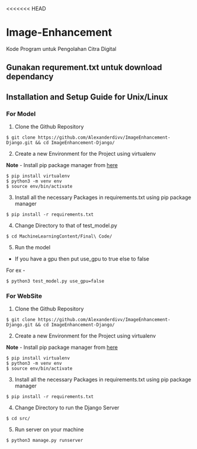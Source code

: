 <<<<<<< HEAD
# Image-Enhancement
Kode Program untuk Pengolahan Citra Digital

## Gunakan requrement.txt untuk download dependancy

## Installation and Setup Guide for Unix/Linux

### For Model

1. Clone the Github Repository

```
$ git clone https://github.com/Alexanderdivv/ImageEnhancement-Django.git && cd ImageEnhancement-Django/
```

2. Create a new Environment for the Project using virtualenv

**Note** - Install pip package manager from [here](https://pip.pypa.io/en/stable/installing/)

```
$ pip install virtualenv
$ python3 -m venv env
$ source env/bin/activate
```


3. Install all the necessary Packages in requirements.txt using pip package manager

```
$ pip install -r requirements.txt
```

4. Change Directory to that of test_model.py

```
$ cd MachineLearningContent/Final\ Code/
```

5. Run the model
* If you have a gpu then put use_gpu to true else to false

For ex -

```
$ python3 test_model.py use_gpu=false
```

### For WebSite

1. Clone the Github Repository

```
$ git clone https://github.com/Alexanderdivv/ImageEnhancement-Django.git && cd ImageEnhancement-Django/
```

2. Create a new Environment for the Project using virtualenv

**Note** - Install pip package manager from [here](https://pip.pypa.io/en/stable/installing/)

```
$ pip install virtualenv
$ python3 -m venv env
$ source env/bin/activate
```


3. Install all the necessary Packages in requirements.txt using pip package manager

```
$ pip install -r requirements.txt
```

4. Change Directory to run the Django Server

```
$ cd src/
```

5. Run server on your machine

```
$ python3 manage.py runserver
```

